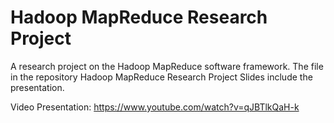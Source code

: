 # Hadoop MapReduce Research Project
A research project on the Hadoop MapReduce software framework. The  file in the repository Hadoop MapReduce Research Project Slides include the presentation.

Video Presentation: https://www.youtube.com/watch?v=qJBTlkQaH-k
